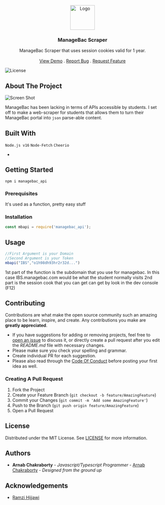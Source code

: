 <br/>
<p align="center">
  <a href="https://github.com/rhijjawi/ManageBac-API">
    <img src="https://s3.imgcdn.dev/UcujO.png" alt="Logo" width="80" height="80">
  </a>

  <h3 align="center">ManageBac Scraper</h3>

  <p align="center">
    ManageBac Scraper that uses session cookies valid for 1 year.
    <br/>
    <br/>
    <a href="https://github.com/rhijjawi/ManageBac-API">View Demo</a>
    .
    <a href="https://github.com/rhijjawi/ManageBac-API/issues">Report Bug</a>
    .
    <a href="https://github.com/rhijjawi/ManageBac-API/issues">Request Feature</a>
  </p>
</p>

![License](https://img.shields.io/github/license/rhijjawi/ManageBac-API) 

## About The Project

![Screen Shot](images/screenshot.png)

ManageBac has been lacking in terms of APIs accessible by students. I set off to make a web-scraper for students that allows them to turn their ManageBac portal into `json` parse-able content.

## Built With

`Node.js v16`
`Node-Fetch`
`Cheerio`

* []()

## Getting Started

`npm i managebac_api`

### Prerequisites

It's used as a function, pretty easy stuff

### Installation

```js
const mbapi = require('managebac_api');
```

## Usage

```js
//First Argument is your Domain
//Second Argument is your Token
mbapi("IBS","o1h98dh93hr2r32d...")
```

1st part of the function is the subdomain that you use for managebac. In this case IBS.managebac.com would be what the student normally visits
2nd part is the session cook that you can get can get by look in the dev console (F12)

## Contributing

Contributions are what make the open source community such an amazing place to be learn, inspire, and create. Any contributions you make are **greatly appreciated**.
* If you have suggestions for adding or removing projects, feel free to [open an issue](https://github.com/rhijjawi/ManageBac-API/issues/new) to discuss it, or directly create a pull request after you edit the *README.md* file with necessary changes.
* Please make sure you check your spelling and grammar.
* Create individual PR for each suggestion.
* Please also read through the [Code Of Conduct](https://github.com/rhijjawi/ManageBac-API/blob/main/CODE_OF_CONDUCT.md) before posting your first idea as well.

### Creating A Pull Request

1. Fork the Project
2. Create your Feature Branch (`git checkout -b feature/AmazingFeature`)
3. Commit your Changes (`git commit -m 'Add some AmazingFeature'`)
4. Push to the Branch (`git push origin feature/AmazingFeature`)
5. Open a Pull Request

## License

Distributed under the MIT License. See [LICENSE](https://github.com/rhijjawi/ManageBac-API/blob/main/LICENSE.md) for more information.

## Authors

* **Arnab Chakraborty** - *Javascript/Typescript Programmer* - [Arnab Chakraborty](https://github.com/Rocky43007/) - *Designed from the ground up*

## Acknowledgements

* [Ramzi Hijjawi](https://github.com/rhijjawi/)

